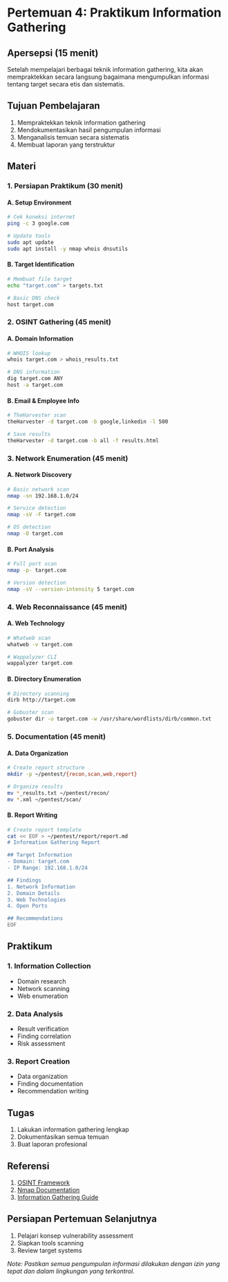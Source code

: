 # Pertemuan 4: Praktikum Information Gathering

## Apersepsi (15 menit)
Setelah mempelajari berbagai teknik information gathering, kita akan mempraktekkan secara langsung bagaimana mengumpulkan informasi tentang target secara etis dan sistematis.

## Tujuan Pembelajaran
1. Mempraktekkan teknik information gathering
2. Mendokumentasikan hasil pengumpulan informasi
3. Menganalisis temuan secara sistematis
4. Membuat laporan yang terstruktur

## Materi

### 1. Persiapan Praktikum (30 menit)
#### A. Setup Environment
```bash
# Cek koneksi internet
ping -c 3 google.com

# Update tools
sudo apt update
sudo apt install -y nmap whois dnsutils
```

#### B. Target Identification
```bash
# Membuat file target
echo "target.com" > targets.txt

# Basic DNS check
host target.com
```

### 2. OSINT Gathering (45 menit)
#### A. Domain Information
```bash
# WHOIS lookup
whois target.com > whois_results.txt

# DNS information
dig target.com ANY
host -a target.com
```

#### B. Email & Employee Info
```bash
# TheHarvester scan
theHarvester -d target.com -b google,linkedin -l 500

# Save results
theHarvester -d target.com -b all -f results.html
```

### 3. Network Enumeration (45 menit)
#### A. Network Discovery
```bash
# Basic network scan
nmap -sn 192.168.1.0/24

# Service detection
nmap -sV -F target.com

# OS detection
nmap -O target.com
```

#### B. Port Analysis
```bash
# Full port scan
nmap -p- target.com

# Version detection
nmap -sV --version-intensity 5 target.com
```

### 4. Web Reconnaissance (45 menit)
#### A. Web Technology
```bash
# Whatweb scan
whatweb -v target.com

# Wappalyzer CLI
wappalyzer target.com
```

#### B. Directory Enumeration
```bash
# Directory scanning
dirb http://target.com

# Gobuster scan
gobuster dir -u target.com -w /usr/share/wordlists/dirb/common.txt
```

### 5. Documentation (45 menit)
#### A. Data Organization
```bash
# Create report structure
mkdir -p ~/pentest/{recon,scan,web,report}

# Organize results
mv *_results.txt ~/pentest/recon/
mv *.xml ~/pentest/scan/
```

#### B. Report Writing
```bash
# Create report template
cat << EOF > ~/pentest/report/report.md
# Information Gathering Report

## Target Information
- Domain: target.com
- IP Range: 192.168.1.0/24

## Findings
1. Network Information
2. Domain Details
3. Web Technologies
4. Open Ports

## Recommendations
EOF
```

## Praktikum
### 1. Information Collection
- Domain research
- Network scanning
- Web enumeration

### 2. Data Analysis
- Result verification
- Finding correlation
- Risk assessment

### 3. Report Creation
- Data organization
- Finding documentation
- Recommendation writing

## Tugas
1. Lakukan information gathering lengkap
2. Dokumentasikan semua temuan
3. Buat laporan profesional

## Referensi
1. [OSINT Framework](https://osintframework.com/)
2. [Nmap Documentation](https://nmap.org/docs.html)
3. [Information Gathering Guide](https://www.kali.org/docs/usb/kali-linux-live-usb-install/)

## Persiapan Pertemuan Selanjutnya
1. Pelajari konsep vulnerability assessment
2. Siapkan tools scanning
3. Review target systems

*Note: Pastikan semua pengumpulan informasi dilakukan dengan izin yang tepat dan dalam lingkungan yang terkontrol.*